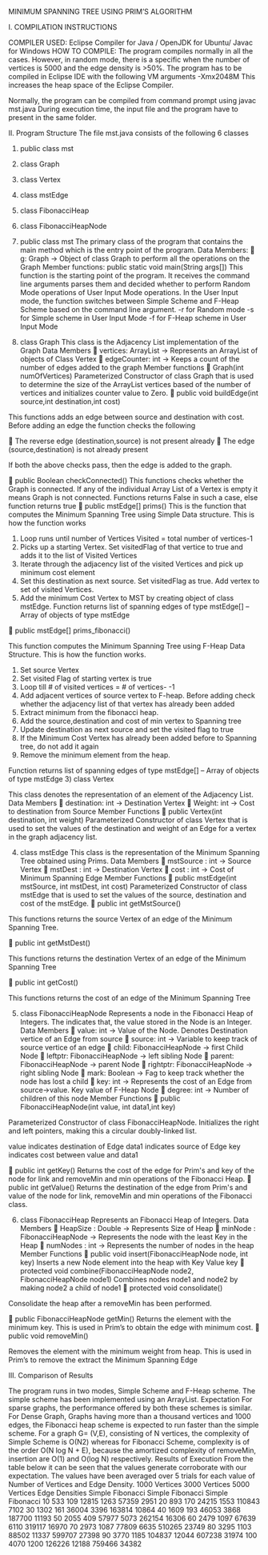 MINIMUM SPANNING TREE USING PRIM’S ALGORITHM

I.	COMPILATION INSTRUCTIONS

COMPILER USED:  Eclipse Compiler for Java / OpenJDK for Ubuntu/ Javac for Windows
HOW TO COMPILE:
The program compiles normally in all the cases. However, in random mode, there is a specific when the number of vertices is 5000 and the edge density is >50%. The program has to be compiled in Eclipse IDE with the following VM arguments
-Xmx2048M
This increases the heap space of the Eclipse Compiler.

Normally, the program can be compiled from command prompt using
javac mst.java
During execution time, the input file and the program have to present in the same folder.








II.	Program Structure
The file mst.java consists of the following 6 classes
1)	public class mst
2)	class Graph
3)	class Vertex
4)	class mstEdge
5)	class FibonacciHeap<Integer>
6)	class FibonacciHeapNode<Integer>

1)	public class mst
The primary class of the program that contains the main method which is the entry point of the program.
Data Members: 
	g: Graph -> Object of class Graph to perform all the operations on the Graph
Member functions:
public static void main(String args[])
This function is the starting point of the program. It receives the command line arguments parses them and decided whether to perform Random Mode operations of User Input Mode operations. In the User Input mode, the function switches between Simple Scheme and F-Heap Scheme based on the command line argument. 
-r for Random mode
-s for Simple scheme in User Input Mode
-f for F-Heap scheme in User Input Mode






2) class Graph
This class is the Adjacency List implementation of the Graph
Data Members
	vertices: ArrayList<Vertex> -> Represents an ArrayList of objects of Class Vertex
	edgeCounter: int -> Keeps a count of the number of edges added to the graph
Member functions
	Graph(int numOfVertices)
Parameterized Constructor of class Graph that is used to determine the size of the ArrayList vertices based of the number of vertices and initializes counter value to Zero.
	public void buildEdge(int source,int destination,int cost)

This functions adds an edge between source and destination with cost. Before adding an edge the function checks the following

	The reverse edge (destination,source) is not present already
	The edge (source,destination) is not already present

If both the above checks pass, then the edge is added to the graph.

	public Boolean checkConnected()
This functions checks whether the Graph is connected. If any of the individual Array List of a Vertex is empty it means Graph is not connected. 
Functions returns False in such a case, else function returns true
	public mstEdge[] prims()
This is the function that computes the Minimum Spanning Tree using Simple Data structure. This is how the function works
1)	Loop runs until number of Vertices Visited = total number of vertices-1
2)	Picks up a starting Vertex. Set visitedFlag of that vertice to true and adds it to the list of Visited Vertices
3)	Iterate through the adjacency list of the visited Vertices and pick up minimum cost element
4)	Set this destination as next source. Set visitedFlag as true. Add vertex to set of visited Vertices. 
5)	Add the minimum Cost Vertex to MST by creating object of class mstEdge.
Function returns list of spanning edges of type mstEdge[] – Array of objects of type mstEdge


	public mstEdge[] prims_fibonacci()

This function computes the Minimum Spanning Tree using F-Heap Data Structure. This is how the function works.

1)	Set source Vertex
2)	Set visited Flag of starting vertex is true
3)	Loop till # of visited vertices = # of vertices- -1
4)	Add adjacent vertices of source vertex to F-heap. Before adding check whether the adjacency list of that vertex has already been added
5)	Extract minimum from the fibonacci heap.
6)	Add the source,destination and cost of min vertex to Spanning tree
7)	Update destination as next source and set the visited flag to true
8)	If the Minimum Cost Vertex has already been added before to Spanning tree, do not add it again
9)	Remove the minimum element from the heap.

Function returns list of spanning edges of type mstEdge[] – Array of objects of type mstEdge
3) class Vertex

This class denotes the representation of an element of the Adjacency List.
Data Members
	destination: int -> Destination Vertex
	Weight: int -> Cost to destination from Source
Member Functions
	public Vertex(int destination, int weight)
Parameterized Constructor of class Vertex that is used to set the values of the destination and weight of an Edge for a vertex in the graph adjacency list.


4) class mstEdge
This class is the representation of the Minimum Spanning Tree obtained using Prims.
Data Members
	mstSource : int -> Source Vertex
	mstDest : int -> Destination Vertex
	cost : int -> Cost of Minimum Spanning Edge
Member Functions
	public mstEdge(int mstSource, int mstDest, int cost)
Parameterized Constructor of class mstEdge that is used to set the values of the source, destination and cost of the mstEdge.
	public int getMstSource()

This functions returns the source Vertex of an edge of the Minimum Spanning Tree.

	public int getMstDest()

This functions returns the destination Vertex of an edge of the Minimum Spanning Tree

	public int getCost()

This functions returns the cost of an edge of the Minimum Spanning Tree















5)	class FibonacciHeapNode<Integer>
Represents a node in the Fibonacci Heap of Integers. The <Integer> indicates that, the value stored in the Node is an Integer.
Data Members
	value: int -> Value of the Node. Denotes Destination vertice of an Edge from source
	source: int -> Variable to keep track of source vertice of an edge
	child: FibonacciHeapNode -> first Child Node
	leftptr: FibonacciHeapNode -> left sibling Node
	parent: FibonacciHeapNode -> parent Node
	rightptr: FibonacciHeapNode -> right sibling Node
	mark: Boolean -> Fag to keep track whether the node has lost a child
	key: int -> Represents the cost of an Edge from source->value. Key value of F-Heap Node
	degree: int -> Number of children of this node
Member Functions
	public FibonacciHeapNode(int value, int data1,int key)

Parameterized Constructor of class FibonacciHeapNode. Initializes the right and left pointers, making this a circular doubly-linked list.

value indicates destination of Edge
data1 indicates source of Edge
key indicates cost between value and data1

	  public int getKey()
Returns the cost of the edge for Prim's and key of the node for link and removeMin and min operations of the Fibonacci Heap.
	public int getValue()
Returns the destination of the edge from Prim's and value of the node for link, removeMin and min operations of the Fibonacci class.




6)	class FibonacciHeap<Integer>
Represents an Fibonacci Heap of Integers.
Data Members
	HeapSize : Double -> Represents Size of Heap
	minNode : FibonacciHeapNode -> Represents the node with the least Key in the Heap
	numNodes : int -> Represents the number of nodes in the heap
Member Functions
	public void insert(FibonacciHeapNode<Integer> node, int key)
Inserts a new Node element into the heap with Key Value key
	protected void combine(FibonacciHeapNode<Integer> node2, FibonacciHeapNode<Integer> node1)
Combines nodes node1 and node2 by making node2 a child of node1
	protected void consolidate()

Consolidate the heap after a removeMin has been performed.

	public FibonacciHeapNode<Integer> getMin()
Returns the element with the minimum key. This is used in Prim’s to obtain the edge with minimum cost.
	public void removeMin()

Removes the element with the minimum weight from heap. This is used in Prim’s to remove the extract the Minimum Spanning Edge







III.	Comparison of Results

The program runs in two modes, Simple Scheme and F-Heap scheme. The simple scheme has been implemented using an ArrayList.
Expectation
For sparse graphs, the performance offered by both these schemes is similar.
For Dense Graph, Graphs having more than a thousand vertices and 1000 edges, the Fibonacci heap scheme is expected to run faster than the simple scheme.
For a graph G= (V,E), consisting of N vertices, the complexity of Simple Scheme is O(N2) whereas for Fibonacci Scheme, complexity is of the order O(N log N + E), because the amortized complexity of removeMin, insertion are O(1) and O(log N) respectively.
Results of Execution
From the table below it can be seen that the values generate corroborate with our expectation.
The values have been averaged over 5 trials for each value of Number of Vertices and Edge Density.
				1000 Vertices		3000 Vertices	5000 Vertices
Edge Densities	Simple	Fibonacci	Simple	Fibonacci	Simple	Fibonacci
10				533		109			12815	1263		57359	2951
20				893		170			24215	1553		110843	7102
30				1302	161			36004	3396		163814	10864
40				1609	193			46053	3868		187700	11193
50				2055	409			57977	5073		262154	16306
60				2479	1097		67639	6110		319117	16970
70				2973	1087		77809	6635		510265	23749
80				3295	1103		88502	11337		599707	27398
90				3770	1185		104837	12044		607238	31974
100				4070	1200		126226	12188		759466	34382

